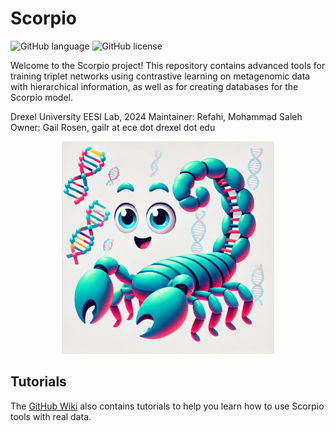 # Scorpio

![GitHub language](https://img.shields.io/github/languages/top/MsAlEhR/Scorpio)
![GitHub license](https://img.shields.io/github/license/MsAlEhR/Scorpio)

Welcome to the Scorpio project! This repository contains advanced tools for training triplet networks using contrastive learning on metagenomic data with hierarchical information, as well as for creating databases for the Scorpio model. 

Drexel University EESI Lab, 2024
Maintainer: Refahi, Mohammad Saleh
Owner: Gail Rosen, gailr at ece dot drexel dot edu

<p align="center">
  <img src="scorpio_logo.webp" alt="Scorpio Logo" width="340" height="340">
</p>

## Tutorials

The [GitHub Wiki](https://github.com/MsAlEhR/Scorpio/wiki) also contains tutorials to help you learn how to use Scorpio tools with real data.
